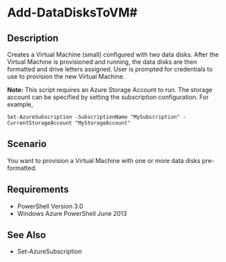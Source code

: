 # Add-DataDisksToVM#
## Description ##
Creates a Virtual Machine (small) configured with two data disks.  After the Virtual Machine is provisioned and running, the data disks are then formatted and drive letters assigned.  User is prompted for credentials to use to provision the new Virtual Machine.

**Note:** This script requires an Azure Storage Account to run.  The storage account can be specified by setting the subscription configuration.  For example,

    Set-AzureSubscription -SubscriptionName "MySubscription" -CurrentStorageAccount "MyStorageAccount"
    
## Scenario ##
You want to provision a Virtual Machine with one or more data disks pre-formatted.
## Requirements ##
- PowerShell Version 3.0
- Windows Azure PowerShell June 2013

## See Also ##
- Set-AzureSubscription
